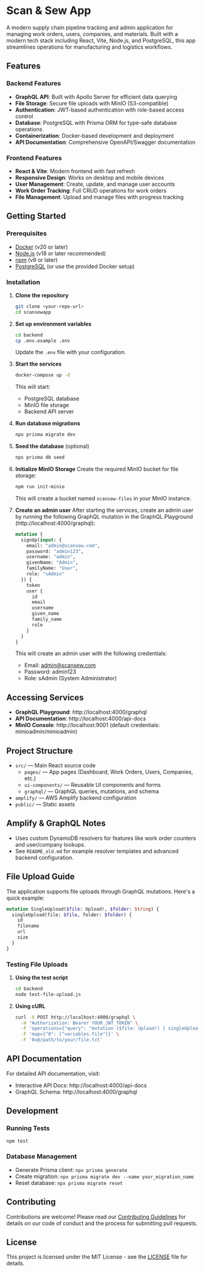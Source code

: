 # Scan & Sew App

A modern supply chain pipeline tracking and admin application for managing work orders, users, companies, and materials. Built with a modern tech stack including React, Vite, Node.js, and PostgreSQL, this app streamlines operations for manufacturing and logistics workflows.

## Features

### Backend Features
- **GraphQL API**: Built with Apollo Server for efficient data querying
- **File Storage**: Secure file uploads with MinIO (S3-compatible)
- **Authentication**: JWT-based authentication with role-based access control
- **Database**: PostgreSQL with Prisma ORM for type-safe database operations
- **Containerization**: Docker-based development and deployment
- **API Documentation**: Comprehensive OpenAPI/Swagger documentation

### Frontend Features
- **React & Vite**: Modern frontend with fast refresh
- **Responsive Design**: Works on desktop and mobile devices
- **User Management**: Create, update, and manage user accounts
- **Work Order Tracking**: Full CRUD operations for work orders
- **File Management**: Upload and manage files with progress tracking

## Getting Started

### Prerequisites
- [Docker](https://www.docker.com/) (v20 or later)
- [Node.js](https://nodejs.org/) (v18 or later recommended)
- [npm](https://www.npmjs.com/) (v9 or later)
- [PostgreSQL](https://www.postgresql.org/) (or use the provided Docker setup)

### Installation

1. **Clone the repository**
   ```sh
   git clone <your-repo-url>
   cd scansewapp
   ```

2. **Set up environment variables**
   ```sh
   cd backend
   cp .env.example .env
   ```
   Update the `.env` file with your configuration.

3. **Start the services**
   ```sh
   docker-compose up -d
   ```
   This will start:
   - PostgreSQL database
   - MinIO file storage
   - Backend API server

4. **Run database migrations**
   ```sh
   npx prisma migrate dev
   ```

5. **Seed the database** (optional)
   ```sh
   npx prisma db seed
   ```

6. **Initialize MinIO Storage**
   Create the required MinIO bucket for file storage:
   ```sh
   npm run init-minio
   ```
   This will create a bucket named `scansew-files` in your MinIO instance.

6. **Create an admin user**
   After starting the services, create an admin user by running the following GraphQL mutation in the GraphQL Playground (http://localhost:4000/graphql):
   
   ```graphql
   mutation {
     signUp(input: { 
       email: "admin@scansew.com", 
       password: "admin123", 
       username: "admin", 
       givenName: "Admin", 
       familyName: "User", 
       role: "sAdmin" 
     }) { 
       token 
       user { 
         id 
         email 
         username 
         given_name 
         family_name 
         role 
       } 
     }
   }
   ```

   This will create an admin user with the following credentials:
   - Email: admin@scansew.com
   - Password: admin123
   - Role: sAdmin (System Administrator)

<!-- 
6. **Start the development server**
   ```sh
   npm run dev
   ``` -->

## Accessing Services

- **GraphQL Playground**: http://localhost:4000/graphql
- **API Documentation**: http://localhost:4000/api-docs
- **MinIO Console**: http://localhost:9001 (default credentials: minioadmin/minioadmin)

## Project Structure

- `src/` — Main React source code
  - `pages/` — App pages (Dashboard, Work Orders, Users, Companies, etc.)
  - `ui-components/` — Reusable UI components and forms
  - `graphql/` — GraphQL queries, mutations, and schema
- `amplify/` — AWS Amplify backend configuration
- `public/` — Static assets

## Amplify & GraphQL Notes
- Uses custom DynamoDB resolvers for features like work order counters and user/company lookups.
- See `README_old.md` for example resolver templates and advanced backend configuration.

## File Upload Guide

The application supports file uploads through GraphQL mutations. Here's a quick example:

```graphql
mutation SingleUpload($file: Upload!, $folder: String) {
  singleUpload(file: $file, folder: $folder) {
    id
    filename
    url
    size
  }
}
```

### Testing File Uploads

1. **Using the test script**
   ```sh
   cd backend
   node test-file-upload.js
   ```

2. **Using cURL**
   ```sh
   curl -X POST http://localhost:4000/graphql \
     -H "Authorization: Bearer YOUR_JWT_TOKEN" \
     -F 'operations={"query": "mutation ($file: Upload!) { singleUpload(file: $file) { id filename url } }"}' \
     -F 'map={"0": ["variables.file"]}' \
     -F '0=@/path/to/your/file.txt'
   ```

## API Documentation

For detailed API documentation, visit:
- Interactive API Docs: http://localhost:4000/api-docs
- GraphQL Schema: http://localhost:4000/graphql

## Development

### Running Tests
```sh
npm test
```

### Database Management
- Generate Prisma client: `npx prisma generate`
- Create migration: `npx prisma migrate dev --name your_migration_name`
- Reset database: `npx prisma migrate reset`

## Contributing

Contributions are welcome! Please read our [Contributing Guidelines](CONTRIBUTING.md) for details on our code of conduct and the process for submitting pull requests.

## License

This project is licensed under the MIT License - see the [LICENSE](LICENSE) file for details.
